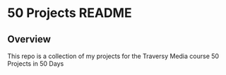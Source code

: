 # 50 Projects README

## Overview
This repo is a collection of my projects for the Traversy Media course 50 Projects in 50 Days